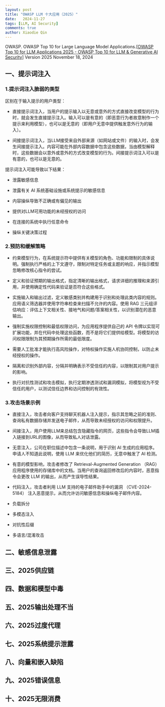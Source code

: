 ```yaml
---
layout: post
title: "OWASP LLM 十大应用（2025）"
date:   2024-11-27
tags: [LLM, AI Security]
comments: true
author: Xiaodie Qin
---
```

OWASP. OWASP Top 10 for Large Language Model Applications.[[OWASP Top 10 for LLM Applications 2025 - OWASP Top 10 for LLM & Generative AI Security](https://genai.owasp.org/resource/owasp-top-10-for-llm-applications-2025/)]
Version 2025
November 18, 2024

## 一、提示词注入

### 1.提示词注入脆弱的类型

区别在于输入提示的用户类型：

- 直接提示词注入，当用户的提示输入以无意或意外的方式直接改变模型的行为时，就会发生直接提示注入。输入可以是有意的（即恶意行为者故意制作一个提示来利用模型），也可以是无意的（即用户无意中提供触发意外行为的输入）。
    
- 间接提示词注入，当LLM接受来自外部来源（如网站或文件）的输入时，会发生间接提示注入。内容可能在外部内容数据中包含这些数据，当由模型解释时，这些数据会以意外或意外的方式改变模型的行为。间接提示词注入可以是有意的，也可以是无意的。                    
    

提示词注入可能导致以下结果：

- 泄露敏感信息
    
- 泄露有关 AI 系统基础设施或系统提示的敏感信息
    
- 内容操纵导致不正确或有偏见的输出
    
- 提供对LLM可用功能的未经授权的访问
    
- 在连接的系统中执行任意命令
    
- 操纵关键决策过程
    

### 2.预防和缓解策略

- 约束模型行为，在系统提示符中提供有关模型的角色、功能和限制的具体说明。强制执行严格的上下文遵守，限制对特定任务或主题的响应，并指示模型忽略修改核心指令的尝试。
    
- 定义和验证预期的输出格式，指定清晰的输出格式，请求详细的推理和来源引用，并使用确定性代码来验证是否符合这些格式。
    
- 实施输入和输出过滤，定义敏感类别并构建用于识别和处理此类内容的规则。 应用语义筛选器并使用字符串检查来扫描不允许的内容。使用 RAG 三元组评估响应：评估上下文相关性、接地气和问题/答案相关性，以识别潜在的恶意输出。
    
- 强制实施权限控制和最低权限访问，为应用程序提供自己的 API 令牌以实现可扩展功能，并在代码中处理这些函数，而不是将它们提供给模型。将模型的访问权限限制为其预期操作所需的最低限度。
    
- 需要人工批准才能执行高风险操作，对特权操作实施人机协同控制，以防止未经授权的操作。
    
- 隔离和识别外部内容，分隔并明确表示不受信任的内容，以限制其对用户提示的影响。
    
- 执行对抗性测试和攻击模拟，执行定期渗透测试和漏洞模拟，将模型视为不受信任的用户，以测试信任边界和访问控制的有效性。
    

### 3.攻击场景示例

- 直接注入，攻击者向客户支持聊天机器人注入提示，指示其忽略之前的准则、查询私有数据存储并发送电子邮件，从而导致未经授权的访问和权限提升。
    
- 间接注入，用户使用LLM来总结包含隐藏指令的网页，这些指令会导致LLM插入链接到URL的图像，从而导致私人对话泄露。
    
- 无意注入，公司在职位描述中包含一条说明，用于识别 AI 生成的应用程序。 申请人不知道此说明，使用 LLM 来优化他们的简历，无意中触发了 AI 检测。
    
- 有意的模型影响，攻击者修改了 Retrieval-Augmented Generation （RAG） 应用程序使用的存储库中的文档。当用户的查询返回修改后的内容时，恶意指令会更改 LLM 的输出，从而产生误导性结果。
    
- 代码注入，攻击者利用 LLM 支持的电子邮件助手中的漏洞 （CVE-2024-5184） 注入恶意提示，从而允许访问敏感信息和操纵电子邮件内容。
    
- 负载拆分
    
- 多模态注入
    
- 对抗性后缀
    
- 多语言/混淆攻击
    

## 二、敏感信息泄露

## 三、2025供应链

## 四、数据和模型中毒

## 五、2025输出处理不当

## 六、2025过度代理

## 七、2025系统提示泄露

## 八、向量和嵌入缺陷

## 九、2025错误信息

## 十、2025无限消费
